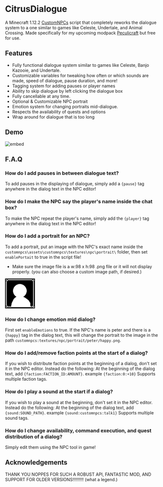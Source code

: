 # CitrusDialogue
A Minecraft 1.12.2 [CustomNPCs](https://www.curseforge.com/minecraft/mc-mods/custom-npcs) script that completely reworks the dialogue system to a one similar to games like Celeste, Undertale, and Animal Crossing. Made specifically for my upcoming modpack [Peculicraft](https://discord.gg/5UtE3Sw6Pe) but free for use.


## Features
- Fully functional dialogue system similar to games like Celeste, Banjo Kazooie, and Undertale.
- Customizable variables for tweaking how often or which sounds are made, speed of dialogue, pause duration, and more!
- Tagging system for adding pauses or player names
- Ability to skip dialogue by left clicking the dialogue box
- Fully cancellable at any time.
- Optional & Customizable NPC portrait
- Emotion system for changing portraits mid-dialogue.
- Respects the availability of quests and options
- Wrap around for dialogue that is too long


## Demo
![embed](https://yt-embed.live/embed?v=xp8QxmwI3sQ)


## F.A.Q
### How do I add pauses in between dialogue text?
To add pauses in the displaying of dialogue, simply add a ``{pause}`` tag anywhere in the dialog text in the NPC editor!

### How do I make the NPC say the player's name inside the chat box?
To make the NPC repeat the player's name, simply add the ``{player}`` tag anywhere in the dialog text in the NPC editor!

### How do I add a portrait for an NPC?
To add a portrait, put an image with the NPC's exact name inside the ``customnpcs\assets\customnpcs\textures\npc\portrait\`` folder, then set ``enablePortait`` to true in the script file! 
- Make sure the image file is a w:98 x h:98 .png file or it will not display properly.
(you can also choose a custom image path, if desired.)

[![defaultportrait](/customnpcs/assets/customnpcs/textures/npc/portrait/default.png)](https://youtu.be/xp8QxmwI3sQ "Demo Video")

### How do I change emotion mid dialog?
First set ``enableEmotions`` to true.
If the NPC's name is peter and there is a ``{happy}`` tag in the dialog text, this will change the portrait to the image in the path ``customnpcs:textures/npc/portrait/peter/happy.png``.

### How do I add/remove faction points at the start of a dialog?
If you wish to distribute faction points at the beginning of a dialog, don't set it in the NPC editor. Instead do the following:
At the beginning of the dialog text, add ``{faction:FACTION_ID:AMOUNT}``. example ``{faction:0:+10}``
Supports multiple faction tags.

### How do I play a sound at the start if a dialog?
If you wish to play a sound at the beginning, don't set it in the NPC editor. Instead do the following:
At the beginning of the dialog text, add ``{sound:SOUND_PATH}``. example ``{sound:customnpcs:talk1}``
Supports multiple sound tags.

### How do I change availability, command execution, and quest distribution of a dialog?
Simply edit them using the NPC tool in game!



## Acknowledgements 
THANK YOU NOPPES FOR SUCH A ROBUST API, FANTASTIC MOD, AND SUPPORT FOR OLDER VERSIONS!!!!!!!!!
(what a legend.)

